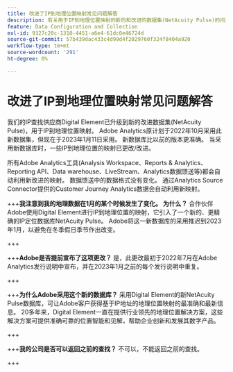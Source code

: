 ```yaml
---
title: 改进了IP到地理位置映射常见问题解答
description: 有关用于IP到地理位置映射的新的和改进的数据集(NetAcuity Pulse)的问题解答。
feature: Data Configuration and Collection
exl-id: 9327c20c-1310-4451-a6e4-61dc0e46724d
source-git-commit: 57b439dac433c4d99d4f2029760f324f8404a920
workflow-type: tm+mt
source-wordcount: '291'
ht-degree: 0%

---
```


# 改进了IP到地理位置映射常见问题解答

我们的IP查找供应商Digital Element已升级到新的改进数据集(NetAcuity Pulse)，用于IP到地理位置映射。 Adobe Analytics原计划于2022年10月采用此新数据集，但现在于2023年1月11日采用。 新数据库比以前的版本更准确。 当采用新数据库时，一些IP到地理位置的映射已更改/改进。

所有Adobe Analytics工具(Analysis Workspace、Reports &amp; Analytics、Reporting API、Data warehouse、LiveStream、Analytics数据馈送等)都会自动利用新改进的映射。 数据馈送中的数据格式没有变化。 通过Analytics Source Connector提供的Customer Journey Analytics数据会自动利用新映射。

+++**我注意到我的地理数据在1月的某个时候发生了变化。  为什么？**
合作伙伴Adobe使用Digital Element进行IP到地理位置的映射，它引入了一个新的、更精确的IP定位数据库NetAcuity Pulse。 Adobe将这一新数据库的采用推迟到2023年1月，以避免在冬季假日季节作出改变。

+++

+++**Adobe是否提前宣布了这项更改？**
是，此更改最初于2022年7月在Adobe Analytics发行说明中宣布，并在2023年1月之前的每个发行说明中重复。

+++

+++**为什么Adobe采用这个新的数据库？**
采用Digital Element的新NetAcuity Pulse数据库，可让Adobe客户获得基于IP地址的地理位置映射的最准确和最新信息。 20多年来，Digital Element一直在提供行业领先的地理位置解决方案，这些解决方案可提供准确可靠的位置智能和见解，帮助企业创新和发展其数字产品。

+++

+++**我的公司是否可以返回之前的查找？**
不可以，不能返回之前的查找。

+++
